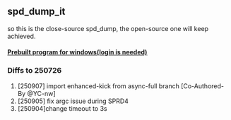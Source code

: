 ## spd_dump_it
so this is the close-source spd_dump, the open-source one will keep achieved.

#### [Prebuilt program for windows(login is needed)](https://github.com/TomKing062/action_spd_dump_it/actions)

### Diffs to 250726

1. [250907] import enhanced-kick from async-full branch [Co-Authored-By @YC-nw]
2. [250905] fix argc issue during SPRD4
3. [250904]change timeout to 3s

